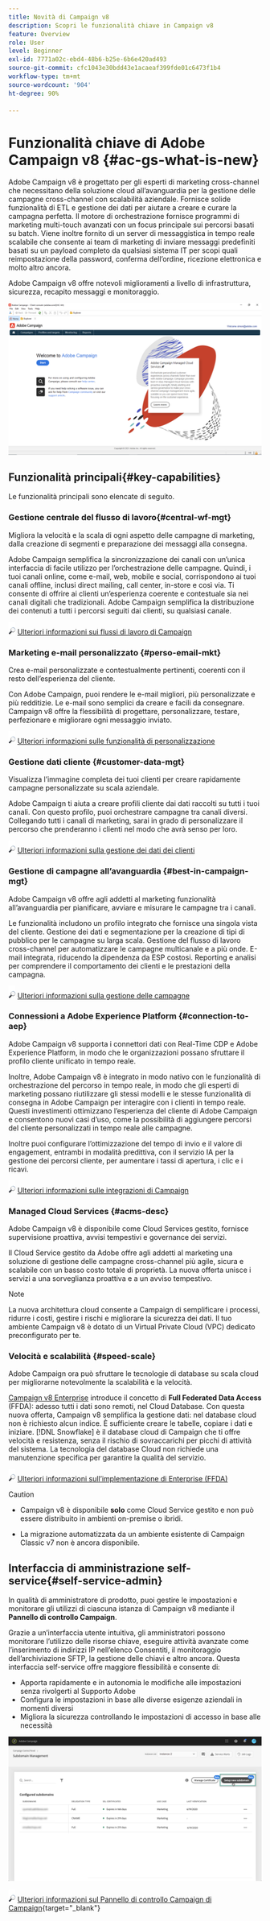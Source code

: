 ```yaml
---
title: Novità di Campaign v8
description: Scopri le funzionalità chiave in Campaign v8
feature: Overview
role: User
level: Beginner
exl-id: 7771a02c-ebd4-48b6-b25e-6b6e420ad493
source-git-commit: cfc1043e30bdd43e1acaeaf399fde01c6473f1b4
workflow-type: tm+mt
source-wordcount: '904'
ht-degree: 90%

---
```


# Funzionalità chiave di Adobe Campaign v8 {#ac-gs-what-is-new}

Adobe Campaign v8 è progettato per gli esperti di marketing cross-channel che necessitano della soluzione cloud all’avanguardia per la gestione delle campagne cross-channel con scalabilità aziendale. Fornisce solide funzionalità di ETL e gestione dei dati per aiutare a creare e curare la campagna perfetta. Il motore di orchestrazione fornisce programmi di marketing multi-touch avanzati con un focus principale sui percorsi basati su batch. Viene inoltre fornito di un server di messaggistica in tempo reale scalabile che consente ai team di marketing di inviare messaggi predefiniti basati su un payload completo da qualsiasi sistema IT per scopi quali reimpostazione della password, conferma dell’ordine, ricezione elettronica e molto altro ancora.

Adobe Campaign v8 offre notevoli miglioramenti a livello di infrastruttura, sicurezza, recapito messaggi e monitoraggio.

![](assets/home-page.png)

## Funzionalità principali{#key-capabilities}

Le funzionalità principali sono elencate di seguito.

### Gestione centrale del flusso di lavoro{#central-wf-mgt}

Migliora la velocità e la scala di ogni aspetto delle campagne di marketing, dalla creazione di segmenti e preparazione dei messaggi alla consegna.

Adobe Campaign semplifica la sincronizzazione dei canali con un’unica interfaccia di facile utilizzo per l’orchestrazione delle campagne. Quindi, i tuoi canali online, come e-mail, web, mobile e social, corrispondono ai tuoi canali offline, inclusi direct mailing, call center, in-store e così via. Ti consente di offrire ai clienti un’esperienza coerente e contestuale sia nei canali digitali che tradizionali. Adobe Campaign semplifica la distribuzione dei contenuti a tutti i percorsi seguiti dai clienti, su qualsiasi canale.

![](../assets/do-not-localize/glass.png) [Ulteriori informazioni sui flussi di lavoro di Campaign](../config/workflows.md)

### Marketing e-mail personalizzato {#perso-email-mkt}

Crea e-mail personalizzate e contestualmente pertinenti, coerenti con il resto dell’esperienza del cliente.

Con Adobe Campaign, puoi rendere le e-mail migliori, più personalizzate e più redditizie. Le e-mail sono semplici da creare e facili da consegnare. Campaign v8 offre la flessibilità di progettare, personalizzare, testare, perfezionare e migliorare ogni messaggio inviato.

![](../assets/do-not-localize/glass.png) [Ulteriori informazioni sulle funzionalità di personalizzazione](create-message.md)

### Gestione dati cliente {#customer-data-mgt}

Visualizza l’immagine completa dei tuoi clienti per creare rapidamente campagne personalizzate su scala aziendale.

Adobe Campaign ti aiuta a creare profili cliente dai dati raccolti su tutti i tuoi canali. Con questo profilo, puoi orchestrare campagne tra canali diversi. Collegando tutti i canali di marketing, sarai in grado di personalizzare il percorso che prenderanno i clienti nel modo che avrà senso per loro.

![](../assets/do-not-localize/glass.png) [Ulteriori informazioni sulla gestione dei dati dei clienti](audiences.md)

### Gestione di campagne all’avanguardia {#best-in-campaign-mgt}

Adobe Campaign v8 offre agli addetti al marketing funzionalità all’avanguardia per pianificare, avviare e misurare le campagne tra i canali.

Le funzionalità includono un profilo integrato che fornisce una singola vista del cliente. Gestione dei dati e segmentazione per la creazione di tipi di pubblico per le campagne su larga scala. Gestione del flusso di lavoro cross-channel per automatizzare le campagne multicanale e a più onde. E-mail integrata, riducendo la dipendenza da ESP costosi. Reporting e analisi per comprendere il comportamento dei clienti e le prestazioni della campagna.

![](../assets/do-not-localize/glass.png) [Ulteriori informazioni sulla gestione delle campagne](campaigns.md)


### Connessioni a Adobe Experience Platform {#connection-to-aep}

Adobe Campaign v8 supporta i connettori dati con Real-Time CDP e Adobe Experience Platform, in modo che le organizzazioni possano sfruttare il profilo cliente unificato in tempo reale.

Inoltre, Adobe Campaign v8 è integrato in modo nativo con le funzionalità di orchestrazione del percorso in tempo reale, in modo che gli esperti di marketing possano riutilizzare gli stessi modelli e le stesse funzionalità di consegna in Adobe Campaign per interagire con i clienti in tempo reale. Questi investimenti ottimizzano l’esperienza del cliente di Adobe Campaign e consentono nuovi casi d’uso, come la possibilità di aggiungere percorsi del cliente personalizzati in tempo reale alle campagne.

Inoltre puoi configurare l’ottimizzazione del tempo di invio e il valore di engagement, entrambi in modalità predittiva, con il servizio IA per la gestione dei percorsi cliente, per aumentare i tassi di apertura, i clic e i ricavi.

![](../assets/do-not-localize/glass.png) [Ulteriori informazioni sulle integrazioni di Campaign](../connect/integration.md)


### Managed Cloud Services {#acms-desc}

Adobe Campaign v8 è disponibile come Cloud Services gestito, fornisce supervisione proattiva, avvisi tempestivi e governance dei servizi.

Il Cloud Service gestito da Adobe offre agli addetti al marketing una soluzione di gestione delle campagne cross-channel più agile, sicura e scalabile con un basso costo totale di proprietà. La nuova offerta unisce i servizi a una sorveglianza proattiva e a un avviso tempestivo.

>[!NOTE]
>
>La nuova architettura cloud consente a Campaign di semplificare i processi, ridurre i costi, gestire i rischi e migliorare la sicurezza dei dati. Il tuo ambiente Campaign v8 è dotato di un Virtual Private Cloud (VPC) dedicato preconfigurato per te.

### Velocità e scalabilità {#speed-scale}

Adobe Campaign ora può sfruttare le tecnologie di database su scala cloud per migliorarne notevolmente la scalabilità e la velocità.

[Campaign v8 Enterprise](../architecture/enterprise-deployment.md) introduce il concetto di **Full Federated Data Access** (FFDA): adesso tutti i dati sono remoti, nel Cloud Database. Con questa nuova offerta, Campaign v8 semplifica la gestione dati: nel database cloud non è richiesto alcun indice. È sufficiente creare le tabelle, copiare i dati e iniziare. [!DNL Snowflake] è il database cloud di Campaign che ti offre velocità e resistenza, senza il rischio di sovraccarichi per picchi di attività del sistema. La tecnologia del database Cloud non richiede una manutenzione specifica per garantire la qualità del servizio.

![](../assets/do-not-localize/glass.png) [Ulteriori informazioni sull’implementazione di Enterprise (FFDA)](../architecture/enterprise-deployment.md)

>[!CAUTION]
>
>* Campaign v8 è disponibile **solo** come Cloud Service gestito e non può essere distribuito in ambienti on-premise o ibridi.
>
>* La migrazione automatizzata da un ambiente esistente di Campaign Classic v7 non è ancora disponibile.


## Interfaccia di amministrazione self-service{#self-service-admin}

In qualità di amministratore di prodotto, puoi gestire le impostazioni e monitorare gli utilizzi di ciascuna istanza di Campaign v8 mediante il **Pannello di controllo Campaign**.

Grazie a un’interfaccia utente intuitiva, gli amministratori possono monitorare l’utilizzo delle risorse chiave, eseguire attività avanzate come l’inserimento di indirizzi IP nell’elenco Consentiti, il monitoraggio dell’archiviazione SFTP, la gestione delle chiavi e altro ancora. Questa interfaccia self-service offre maggiore flessibilità e consente di:

* Apporta rapidamente e in autonomia le modifiche alle impostazioni senza rivolgerti al Supporto Adobe
* Configura le impostazioni in base alle diverse esigenze aziendali in momenti diversi
* Migliora la sicurezza controllando le impostazioni di accesso in base alle necessità

![](assets/subdomain1.png)

![](../assets/do-not-localize/glass.png) [Ulteriori informazioni sul Pannello di controllo Campaign di Campaign](https://experienceleague.adobe.com/docs/control-panel/using/discover-control-panel/key-features.html?lang=it){target="_blank"}


